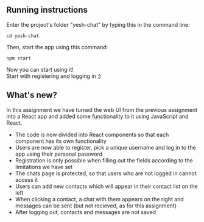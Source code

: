 ## Running instructions
Enter the project's folder "yesh-chat" by typing this in the command line:
```
cd yesh-chat
```
Then, start the app using this command:
```
npm start
```
Now you can start using it! <br>
Start with registering and logging in :)

## What's new?
In this assignment we have turned the web UI from the previous assignment into a React app and added some functionality to it using JavaScript and React.
* The code is now divided into React components so that each component has its own functionality
* Users are now able to register, pick a unique username and log in to the app using their personal password
* Registration is only possible when filling out the fields according to the limitations we have set
* The chats page is protected, so that users who are not logged in cannot access it
* Users can add new contacts which will appear in their contact list on the left
* When clicking a contact, a chat with them appears on the right and messages can be sent (but not recieved, as for this assignment)
* After logging out, contacts and messages are not saved
